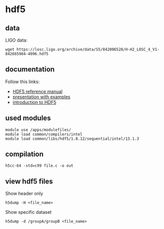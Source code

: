 # hdf5
## data
LIGO data:
~~~
wget https://losc.ligo.org/archive/data/S5/842006528/H-H2_LOSC_4_V1-842665984-4096.hdf5
~~~
## documentation
Follow this links:
- [HDF5 reference manual](https://support.hdfgroup.org/HDF5/doc/RM/RM_H5Front.html)
- [presentation with examples](https://www.hpc.kaust.edu.sa/sites/default/files/files/public/4.03_HDF5.pdf)
- [introduction to HDF5](https://www.star.nesdis.noaa.gov/jpss/documents/HDF5_Tutorial_201509/1-2-Introduction%20to%20HDF5.ppt.pdf)

##  used modules
~~~
module use /apps/modulefiles/
module load common/compilers/intel
module load common/libs/hdf5/1.8.12/sequential/intel/13.1.3
~~~

## compilation
~~~
h5cc-64 -std=c99 file.c -o out
~~~

## view hdf5 files
Show header only
~~~
h5dump -H <file_name>
~~~
Show specific dataset
~~~
h5dump -d /groupA/groupB <file_name>
~~~
